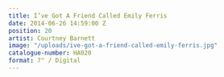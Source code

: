 ```yaml
---
title: I’ve Got A Friend Called Emily Ferris
date: 2014-06-26 14:59:00 Z
position: 20
artist: Courtney Barnett
image: "/uploads/ive-got-a-friend-called-emily-ferris.jpg"
catalogue-number: HA020
format: 7" / Digital
---
```


